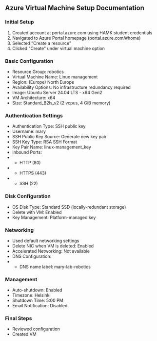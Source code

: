 ## Azure Virtual Machine Setup Documentation
### Initial Setup

1. Created account at portal.azure.com using HAMK student credentials
2. Navigated to Azure Portal homepage (portal.azure.com/#home)
3. Selected "Create a resource"
4. Clicked "Create" under virtual machine option

### Basic Configuration

* Resource Group: robotics
* Virtual Machine Name: Linux management
* Region: (Europe) North Europe
* Availability Options: No infrastructure redundancy required
* Image: Ubuntu Server 24.04 LTS - x64 Gen2
* VM Architecture: x64
* Size: Standard_B2ls_v2 (2 vcpus, 4 GiB memory)

### Authentication Settings

* Authentication Type: SSH public key
* Username: mary
* SSH Public Key Source: Generate new key pair
* SSH Key Type: RSA SSH Format
* Key Pair Name: linux-management_key
* Inbound Ports:
* * HTTP (80)
* * HTTPS (443)
* * SSH (22)

### Disk Configuration

* OS Disk Type: Standard SSD (locally-redundant storage)
* Delete with VM: Enabled
* Key Management: Platform-managed key

### Networking

* Used default networking settings
* Delete NIC when VM is deleted: Enabled
* Accelerated Networking: Not available
* DNS Configuration:
* * DNS name label: mary-lab-robotics

### Management

* Auto-shutdown: Enabled
* Timezone: Helsinki
* Shutdown Time: 5:00 PM
* Email Notification: Disabled

### Final Steps

- Reviewed configuration
- Created VM